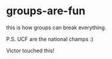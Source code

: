 # groups-are-fun
this is how groups can break everything.


P.S.  UCF are the national champs :)

Victor touched this!
